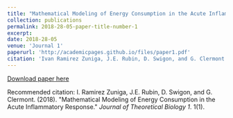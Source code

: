 ```yaml
---
title: "Mathematical Modeling of Energy Consumption in the Acute Inflammatory Response"
collection: publications
permalink: 2018-28-05-paper-title-number-1
excerpt: 
date: 2018-28-05
venue: 'Journal 1'
paperurl: 'http://academicpages.github.io/files/paper1.pdf'
citation: 'Ivan Ramirez Zuniga, J.E. Rubin, D. Swigon, and G. Clermont. (2018). &quot;Mathematical Modeling of Energy Consumption in the Acute Inflammatory Response.&quot; <i>Journal of Theoretical Biology 1</i>. 1(1).'
---
```


[Download paper here](http://academicpages.github.io/files/paper1.pdf)

Recommended citation: I. Ramirez Zuniga, J.E. Rubin, D. Swigon, and G. Clermont. (2018). "Mathematical Modeling of Energy Consumption in the Acute Inflammatory Response." <i>Journal of Theoretical Biology 1</i>. 1(1).
